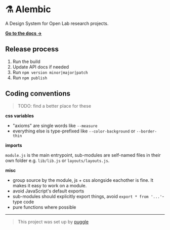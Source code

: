# ⚗️ Alembic

A Design System for Open Lab research projects.

[**Go to the docs →**](https://digitalinteraction.github.io/alembic/)

## Release process

1. Run the build
2. Update API docs if needed
3. Run `npm version minor|major|patch`
4. Run `npm publish`

## Coding conventions

> TODO: find a better place for these

**css variables**

- "axioms" are single words like `--measure`
- everything else is type-prefixed like `--color-background` or `--border-thin`

**imports**

`module.js` is the main entrypoint, sub-modules are self-named files in their own folder e.g. `lib/lib.js` or `layouts/layouts.js`.

**misc**

- group source by the module, js + css alongside eachother is fine. It makes it easy to work on a module.
- avoid JavaScript's default exports
- sub-modules should explicitly export things, avoid `export * from '...'`-type code
- pure functions where possible

---

> This project was set up by [puggle](https://npm.im/puggle)
